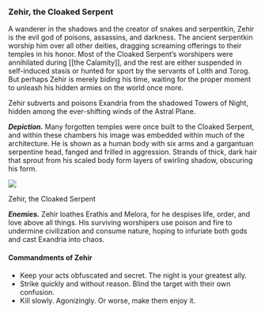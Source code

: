 ### Zehir, the Cloaked Serpent

A wanderer in the shadows and the creator of snakes and serpentkin, Zehir is the evil god of poisons, assassins, and darkness. The ancient serpentkin worship him over all other deities, dragging screaming offerings to their temples in his honor. Most of the Cloaked Serpent’s worshipers were annihilated during [[the Calamity]], and the rest are either suspended in self-induced stasis or hunted for sport by the servants of Lolth and Torog. But perhaps Zehir is merely biding his time, waiting for the proper moment to unleash his hidden armies on the world once more.

Zehir subverts and poisons Exandria from the shadowed Towers of Night, hidden among the ever-shifting winds of the Astral Plane.

**_Depiction._** Many forgotten temples were once built to the Cloaked Serpent, and within these chambers his image was embedded within much of the architecture. He is shown as a human body with six arms and a gargantuan serpentine head, fanged and frilled in aggression. Strands of thick, dark hair that sprout from his scaled body form layers of swirling shadow, obscuring his form.

[![](https://media.dndbeyond.com/compendium-images/egtw/yDOyqyOocErRgYJK/01-25.png)](https://media.dndbeyond.com/compendium-images/egtw/yDOyqyOocErRgYJK/01-25.png)

Zehir, the Cloaked Serpent

**_Enemies._** Zehir loathes Erathis and Melora, for he despises life, order, and love above all things. His surviving worshipers use poison and fire to undermine civilization and consume nature, hoping to infuriate both gods and cast Exandria into chaos.

#### Commandments of Zehir

-   Keep your acts obfuscated and secret. The night is your greatest ally.
-   Strike quickly and without reason. Blind the target with their own confusion.
-   Kill slowly. Agonizingly. Or worse, make them enjoy it.